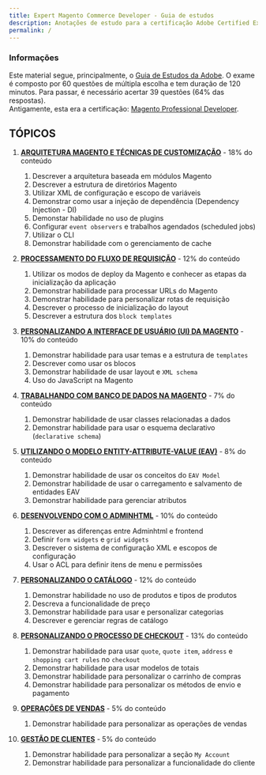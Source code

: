 ```yaml
---
title: Expert Magento Commerce Developer - Guia de estudos
description: Anotações de estudo para a certificação Adobe Certified Expert Magento Commerce Developer (AD0-E703)
permalink: /
---
```


### Informações
Este material segue, principalmente, o [Guia de Estudos da Adobe](https://spark.adobe.com/page/RxKLtZiTNdnn3/).
O exame é composto por 60 questões de múltipla escolha e tem duração de 120 minutos.
Para passar, é necessário acertar 39 questões (64% das respostas).<br>
Antigamente, esta era a certificação: [Magento Professional Developer](https://spark.adobe.com/page/MRusIqkhBMG0d/).

## TÓPICOS

1. [**ARQUITETURA MAGENTO E TÉCNICAS DE CUSTOMIZAÇÃO**](01-Arquitetura-e-customizacao.md) - 18% do conteúdo
   1. Descrever a arquitetura baseada em módulos Magento
   2. Descrever a estrutura de diretórios Magento 
   3. Utilizar XML de configuração e escopo de variáveis
   4. Demonstrar como usar a injeção de dependência (Dependency Injection - DI) 
   5. Demonstar habilidade no uso de plugins
   6. Configurar `event observers` e trabalhos agendados (scheduled jobs)
   7. Utilizar o CLI 
   8. Demonstrar habilidade com o gerenciamento de cache

2. [**PROCESSAMENTO DO FLUXO DE REQUISIÇÃO**](02-Processamento-do-fluxo-de-requisicao.md) - 12% do conteúdo
    1. Utilizar os modos de deploy da Magento e conhecer as etapas da inicialização da aplicação
    2. Demonstrar habilidade para processar URLs do Magento
    3. Demonstrar habilidade para personalizar rotas de requisição
    4. Descrever o processo de inicialização do layout
    5. Descrever a estrutura dos `block templates`

3. [**PERSONALIZANDO A INTERFACE DE USUÁRIO (UI) DA MAGENTO**](03-Personalizando-a-UI.md) - 10% do conteúdo
    1. Demonstrar habilidade para usar temas e a estrutura de `templates`
    2. Descrever como usar os blocos
    3. Demonstrar habilidade de usar layout e `XML schema`
    4. Uso do JavaScript na Magento

4. [**TRABALHANDO COM BANCO DE DADOS NA MAGENTO**](04-Trabalhando-com-banco-de-dados.md) - 7% do conteúdo
    1. Demonstrar habilidade de usar classes relacionadas a dados
    2. Demonstrar habilidade para usar o esquema declarativo (`declarative schema`)

5. [**UTILIZANDO O MODELO ENTITY-ATTRIBUTE-VALUE (EAV)**](05-utilizando-eav-model.md) - 8% do conteúdo
    1. Demonstrar habilidade de usar os conceitos do `EAV Model`
    2. Demonstrar habilidade de usar o carregamento e salvamento de entidades EAV
    3. Demonstrar habilidade para gerenciar atributos

6. [**DESENVOLVENDO COM O ADMINHTML**](06-desenvolvendo-com-o-adminhtml.md) - 10% do conteúdo
    1. Descrever as diferenças entre Adminhtml e frontend
    2. Definir `form widgets` e `grid widgets`
    3. Descrever o sistema de configuração XML e escopos de configuração
    4. Usar o ACL para definir itens de menu e permissões

7. [**PERSONALIZANDO O CATÁLOGO**](07-personalizando-o-catalogo.md) - 12% do conteúdo
    1. Demonstrar habilidade no uso de produtos e tipos de produtos
    2. Descreva a funcionalidade de preço
    3. Demonstrar habilidade para usar e personalizar categorias
    4. Descrever e gerenciar regras de catálogo

8. [**PERSONALIZANDO O PROCESSO DE CHECKOUT**](08-personalizando-o-checkout.md) - 13% do conteúdo
    1. Demonstrar habilidade para usar `quote`, `quote item`, `address` e `shopping cart rules` no `checkout`
    2. Demonstrar habilidade para usar modelos de totais
    3. Demonstrar habilidade para personalizar o carrinho de compras
    4. Demonstrar habilidade para personalizar os métodos de envio e pagamento

9. [**OPERAÇÕES DE VENDAS**](09-operacoes-de-vendas.md) - 5% do conteúdo
    1. Demonstrar habilidade para personalizar as operações de vendas

10. [**GESTÃO DE CLIENTES**](10-gestao-de-clientes.md) - 5% do conteúdo
    1. Demonstrar habilidade para personalizar a seção `My Account`
    2. Demonstrar habilidade para personalizar a funcionalidade do cliente
